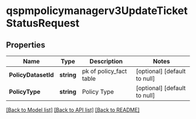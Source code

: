 # qspmpolicymanagerv3UpdateTicketStatusRequest

## Properties
Name | Type | Description | Notes
------------ | ------------- | ------------- | -------------
**PolicyDatasetId** | **string** | pk of policy_fact table | [optional] [default to null]
**PolicyType** | **string** | Policy Type | [optional] [default to null]

[[Back to Model list]](../README.md#documentation-for-models) [[Back to API list]](../README.md#documentation-for-api-endpoints) [[Back to README]](../README.md)


